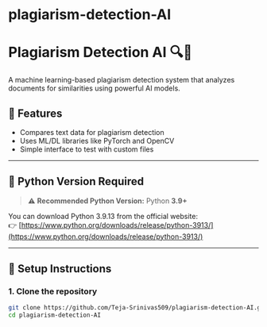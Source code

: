 # plagiarism-detection-AI
# Plagiarism Detection AI 🔍🤖

A machine learning-based plagiarism detection system that analyzes documents for similarities using powerful AI models.

## 🚀 Features

- Compares text data for plagiarism detection
- Uses ML/DL libraries like PyTorch and OpenCV
- Simple interface to test with custom files

---

## 🐍 Python Version Required

> ⚠️ **Recommended Python Version:** Python **3.9+**

You can download Python 3.9.13 from the official website:  
👉 [https://www.python.org/downloads/release/python-3913/](https://www.python.org/downloads/release/python-3913/)

---

## 🔧 Setup Instructions

### 1. Clone the repository

```bash
git clone https://github.com/Teja-Srinivas509/plagiarism-detection-AI.git
cd plagiarism-detection-AI
